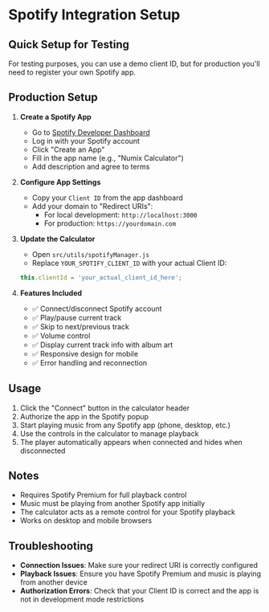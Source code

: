 # Spotify Integration Setup

## Quick Setup for Testing

For testing purposes, you can use a demo client ID, but for production you'll need to register your own Spotify app.

## Production Setup

1. **Create a Spotify App**
   - Go to [Spotify Developer Dashboard](https://developer.spotify.com/dashboard)
   - Log in with your Spotify account
   - Click "Create an App"
   - Fill in the app name (e.g., "Numix Calculator")
   - Add description and agree to terms

2. **Configure App Settings**
   - Copy your `Client ID` from the app dashboard
   - Add your domain to "Redirect URIs":
     - For local development: `http://localhost:3000`
     - For production: `https://yourdomain.com`

3. **Update the Calculator**
   - Open `src/utils/spotifyManager.js`
   - Replace `YOUR_SPOTIFY_CLIENT_ID` with your actual Client ID:
   ```javascript
   this.clientId = 'your_actual_client_id_here';
   ```

4. **Features Included**
   - ✅ Connect/disconnect Spotify account
   - ✅ Play/pause current track
   - ✅ Skip to next/previous track
   - ✅ Volume control
   - ✅ Display current track info with album art
   - ✅ Responsive design for mobile
   - ✅ Error handling and reconnection

## Usage

1. Click the "Connect" button in the calculator header
2. Authorize the app in the Spotify popup
3. Start playing music from any Spotify app (phone, desktop, etc.)
4. Use the controls in the calculator to manage playback
5. The player automatically appears when connected and hides when disconnected

## Notes

- Requires Spotify Premium for full playback control
- Music must be playing from another Spotify app initially
- The calculator acts as a remote control for your Spotify playback
- Works on desktop and mobile browsers

## Troubleshooting

- **Connection Issues**: Make sure your redirect URI is correctly configured
- **Playback Issues**: Ensure you have Spotify Premium and music is playing from another device
- **Authorization Errors**: Check that your Client ID is correct and the app is not in development mode restrictions 